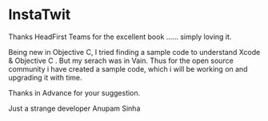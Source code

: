 InstaTwit
=========

Thanks HeadFirst Teams for the excellent book ...... simply loving it.

Being new in Objective C, I tried finding a sample code to understand Xcode & Objective C . But my serach was in Vain.
Thus for the open source community i have created a sample code, which i will be working on and upgrading it with time.

Thanks in Advance for your suggestion.



Just a strange developer 
Anupam Sinha
